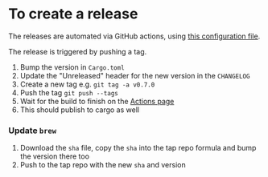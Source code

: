 # To create a release

The releases are automated via GitHub actions, using [this configuration file](https://github.com/Rigellute/spotify-tui/blob/master/.github/workflows/cd.yml).

The release is triggered by pushing a tag.

1. Bump the version in `Cargo.toml`
1. Update the "Unreleased" header for the new version in the `CHANGELOG`
1. Create a new tag e.g. `git tag -a v0.7.0`
1. Push the tag `git push --tags`
1. Wait for the build to finish on the [Actions page](https://github.com/Rigellute/spotify-tui/actions)
1. This should publish to cargo as well

### Update `brew`

1. Download the `sha` file, copy the `sha` into the tap repo formula and bump the version there too
1. Push to the tap repo with the new `sha` and version
